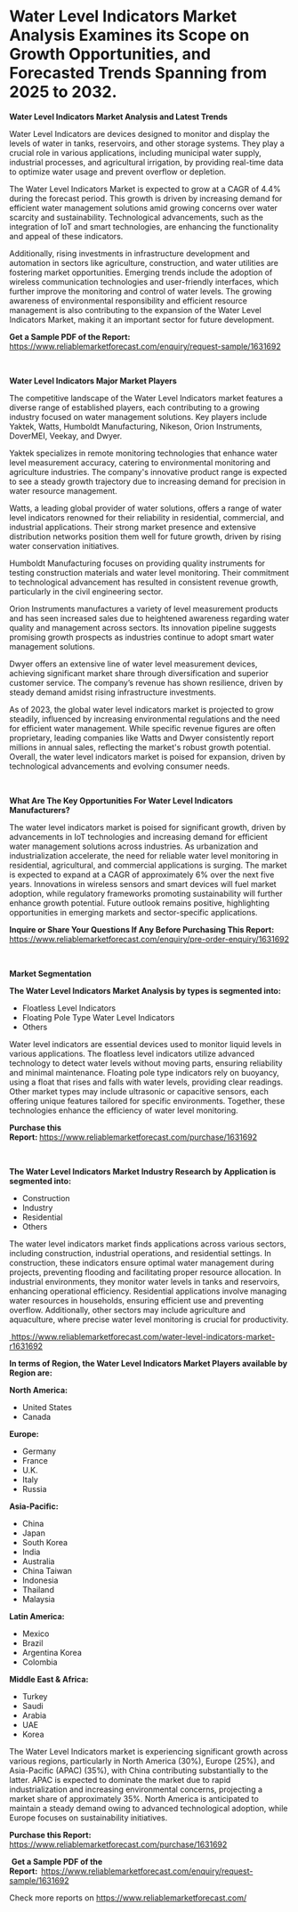 <p><h1>Water Level Indicators Market Analysis Examines its Scope on Growth Opportunities, and Forecasted Trends Spanning from 2025 to 2032.</h1></p><p><strong>Water Level Indicators Market Analysis and Latest Trends</strong></p>
<p><p>Water Level Indicators are devices designed to monitor and display the levels of water in tanks, reservoirs, and other storage systems. They play a crucial role in various applications, including municipal water supply, industrial processes, and agricultural irrigation, by providing real-time data to optimize water usage and prevent overflow or depletion.</p><p>The Water Level Indicators Market is expected to grow at a CAGR of 4.4% during the forecast period. This growth is driven by increasing demand for efficient water management solutions amid growing concerns over water scarcity and sustainability. Technological advancements, such as the integration of IoT and smart technologies, are enhancing the functionality and appeal of these indicators. </p><p>Additionally, rising investments in infrastructure development and automation in sectors like agriculture, construction, and water utilities are fostering market opportunities. Emerging trends include the adoption of wireless communication technologies and user-friendly interfaces, which further improve the monitoring and control of water levels. The growing awareness of environmental responsibility and efficient resource management is also contributing to the expansion of the Water Level Indicators Market, making it an important sector for future development.</p></p>
<p><strong>Get a Sample PDF of the Report:&nbsp;</strong> <a href="https://www.reliablemarketforecast.com/enquiry/request-sample/1631692?utm_campaign=2140&utm_medium=2&utm_source=Github&utm_content=ia&utm_term=21022025&utm_id=water-level-indicators">https://www.reliablemarketforecast.com/enquiry/request-sample/1631692</a></p>
<p>&nbsp;</p>
<p><strong>Water Level Indicators Major Market Players</strong></p>
<p><p>The competitive landscape of the Water Level Indicators market features a diverse range of established players, each contributing to a growing industry focused on water management solutions. Key players include Yaktek, Watts, Humboldt Manufacturing, Nikeson, Orion Instruments, DoverMEI, Veekay, and Dwyer. </p><p>Yaktek specializes in remote monitoring technologies that enhance water level measurement accuracy, catering to environmental monitoring and agriculture industries. The company's innovative product range is expected to see a steady growth trajectory due to increasing demand for precision in water resource management.</p><p>Watts, a leading global provider of water solutions, offers a range of water level indicators renowned for their reliability in residential, commercial, and industrial applications. Their strong market presence and extensive distribution networks position them well for future growth, driven by rising water conservation initiatives.</p><p>Humboldt Manufacturing focuses on providing quality instruments for testing construction materials and water level monitoring. Their commitment to technological advancement has resulted in consistent revenue growth, particularly in the civil engineering sector.</p><p>Orion Instruments manufactures a variety of level measurement products and has seen increased sales due to heightened awareness regarding water quality and management across sectors. Its innovation pipeline suggests promising growth prospects as industries continue to adopt smart water management solutions.</p><p>Dwyer offers an extensive line of water level measurement devices, achieving significant market share through diversification and superior customer service. The company’s revenue has shown resilience, driven by steady demand amidst rising infrastructure investments.</p><p>As of 2023, the global water level indicators market is projected to grow steadily, influenced by increasing environmental regulations and the need for efficient water management. While specific revenue figures are often proprietary, leading companies like Watts and Dwyer consistently report millions in annual sales, reflecting the market's robust growth potential. Overall, the water level indicators market is poised for expansion, driven by technological advancements and evolving consumer needs.</p></p>
<p>&nbsp;</p>
<p><strong>What Are The Key Opportunities For Water Level Indicators Manufacturers?</strong></p>
<p><p>The water level indicators market is poised for significant growth, driven by advancements in IoT technologies and increasing demand for efficient water management solutions across industries. As urbanization and industrialization accelerate, the need for reliable water level monitoring in residential, agricultural, and commercial applications is surging. The market is expected to expand at a CAGR of approximately 6% over the next five years. Innovations in wireless sensors and smart devices will fuel market adoption, while regulatory frameworks promoting sustainability will further enhance growth potential. Future outlook remains positive, highlighting opportunities in emerging markets and sector-specific applications.</p></p>
<p><strong>Inquire or Share Your Questions If Any Before Purchasing This Report:</strong> <a href="https://www.reliablemarketforecast.com/enquiry/pre-order-enquiry/1631692?utm_campaign=2140&utm_medium=2&utm_source=Github&utm_content=ia&utm_term=21022025&utm_id=water-level-indicators">https://www.reliablemarketforecast.com/enquiry/pre-order-enquiry/1631692</a></p>
<p>&nbsp;</p>
<p><strong>Market Segmentation</strong></p>
<p><strong>The Water Level Indicators Market Analysis by types is segmented into:</strong></p>
<p><ul><li>Floatless Level Indicators</li><li>Floating Pole Type Water Level Indicators</li><li>Others</li></ul></p>
<p><p>Water level indicators are essential devices used to monitor liquid levels in various applications. The floatless level indicators utilize advanced technology to detect water levels without moving parts, ensuring reliability and minimal maintenance. Floating pole type indicators rely on buoyancy, using a float that rises and falls with water levels, providing clear readings. Other market types may include ultrasonic or capacitive sensors, each offering unique features tailored for specific environments. Together, these technologies enhance the efficiency of water level monitoring.</p></p>
<p><strong>Purchase this Report:&nbsp;</strong><a href="https://www.reliablemarketforecast.com/purchase/1631692?utm_campaign=2140&utm_medium=2&utm_source=Github&utm_content=ia&utm_term=21022025&utm_id=water-level-indicators">https://www.reliablemarketforecast.com/purchase/1631692</a></p>
<p>&nbsp;</p>
<p><strong>The Water Level Indicators Market Industry Research by Application is segmented into:</strong></p>
<p><ul><li>Construction</li><li>Industry</li><li>Residential</li><li>Others</li></ul></p>
<p><p>The water level indicators market finds applications across various sectors, including construction, industrial operations, and residential settings. In construction, these indicators ensure optimal water management during projects, preventing flooding and facilitating proper resource allocation. In industrial environments, they monitor water levels in tanks and reservoirs, enhancing operational efficiency. Residential applications involve managing water resources in households, ensuring efficient use and preventing overflow. Additionally, other sectors may include agriculture and aquaculture, where precise water level monitoring is crucial for productivity.</p></p>
<p><a href="https://www.reliablemarketforecast.com/water-level-indicators-market-r1631692?utm_campaign=2140&utm_medium=2&utm_source=Github&utm_content=ia&utm_term=21022025&utm_id=water-level-indicators">&nbsp;https://www.reliablemarketforecast.com/water-level-indicators-market-r1631692</a></p>
<p><strong>In terms of Region, the Water Level Indicators Market Players available by Region are:</strong></p>
<p>
    <p> <strong> North America: </strong>
        <ul>
            <li>United States</li>
            <li>Canada</li>
        </ul>
        </p> 
    <p> <strong> Europe: </strong>
        <ul>
            <li>Germany</li>
            <li>France</li>
            <li>U.K.</li>
            <li>Italy</li>
            <li>Russia</li>
        </ul>
        </p> 
    <p> <strong> Asia-Pacific: </strong>
        <ul>
            <li>China</li>
            <li>Japan</li>
            <li>South Korea</li>
            <li>India</li>
            <li>Australia</li>
            <li>China Taiwan</li>
            <li>Indonesia</li>
            <li>Thailand</li>
            <li>Malaysia</li>
        </ul>
        </p> 
    <p> <strong> Latin America: </strong>
        <ul>
            <li>Mexico</li>
            <li>Brazil</li>
            <li>Argentina Korea</li>
            <li>Colombia</li>
        </ul>
        </p> 
    <p> <strong> Middle East & Africa: </strong>
        <ul>
            <li>Turkey</li>
            <li>Saudi</li>
            <li>Arabia</li>
            <li>UAE</li>
            <li>Korea</li>
        </ul>
    </p>
    </p>
<p><p>The Water Level Indicators market is experiencing significant growth across various regions, particularly in North America (30%), Europe (25%), and Asia-Pacific (APAC) (35%), with China contributing substantially to the latter. APAC is expected to dominate the market due to rapid industrialization and increasing environmental concerns, projecting a market share of approximately 35%. North America is anticipated to maintain a steady demand owing to advanced technological adoption, while Europe focuses on sustainability initiatives.</p></p>
<p><strong>Purchase this Report: </strong><a href="https://www.reliablemarketforecast.com/purchase/1631692?utm_campaign=2140&utm_medium=2&utm_source=Github&utm_content=ia&utm_term=21022025&utm_id=water-level-indicators">https://www.reliablemarketforecast.com/purchase/1631692</a></p>
<p>&nbsp;<strong>Get a Sample PDF of the Report:&nbsp;&nbsp;</strong><a href="https://www.reliablemarketforecast.com/enquiry/request-sample/1631692?utm_campaign=2140&utm_medium=2&utm_source=Github&utm_content=ia&utm_term=21022025&utm_id=water-level-indicators">https://www.reliablemarketforecast.com/enquiry/request-sample/1631692</a></p>
<p><strong></strong></p>
<p>Check more reports on <a href="https://www.reliablemarketforecast.com/?utm_campaign=2140&utm_medium=2&utm_source=Github&utm_content=ia&utm_term=21022025&utm_id=water-level-indicators">https://www.reliablemarketforecast.com/</a></p>